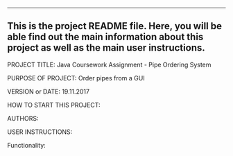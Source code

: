 ------------------------------------------------------------------------
This is the project README file. Here, you will be able find out the
main information about this project as well as the main user
instructions.
------------------------------------------------------------------------

PROJECT TITLE: Java Coursework Assignment - Pipe Ordering System

PURPOSE OF PROJECT: Order pipes from a GUI

VERSION or DATE: 19.11.2017

HOW TO START THIS PROJECT:

AUTHORS:

USER INSTRUCTIONS:

Functionality:
